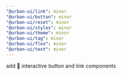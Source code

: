 ```yaml
---
"@urban-ui/link": minor
"@urban-ui/button": minor
"@urban-ui/reset": minor
"@urban-ui/styles": minor
"@urban-ui/theme": minor
"@urban-ui/tag": minor
"@urban-ui/flex": minor
"@urban-ui/text": minor
---
```


add :rocket: interactive button and link components
